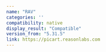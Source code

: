 ```yaml
---
name: "RAV"
categories: ''
compatibility: native
display_result: "Compatible"
version_from: "5.31.5"
link: https://picart.reasonlabs.com
---
```

